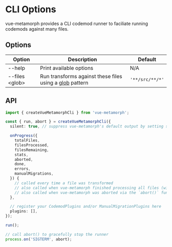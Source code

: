 # CLI Options

vue-metamorph provides a CLI codemod runner to faciliate running codemods against many files.

## Options

| Option | Description | Default |
| - | - | - |
| --help | Print available options | N/A |
| --files \<glob> | Run transforms against these files using a [glob](https://www.npmjs.com/package/glob) pattern | `'**/src/**/*'` |

## API

```ts
import { createVueMetamorphCli } from 'vue-metamorph';

const { run, abort } = createVueMetamorphCli({
  silent: true, // suppress vue-metamorph's default output by setting silent:true

  onProgress({
    totalFiles,
    filesProcessed,
    filesRemaining,
    stats,
    aborted,
    done,
    errors,
    manualMigrations,
  }) {
    // called every time a file was transformed
    // also called when vue-metamorph finished processing all files (with done:true)
    // also called when vue-metamorph was aborted via the `abort()` function (with aborted:true)
  },

  // register your CodemodPlugins and/or ManualMigrationPlugins here
  plugins: [],
});

run();

// call abort() to gracefully stop the runner
process.on('SIGTERM', abort);

```
